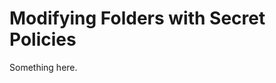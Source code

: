 [title]: # (Modifying Folders with Secret Policies)
[tags]: # (XXX)
[priority]: # (4216)
# Modifying Folders with Secret Policies
Something here.

